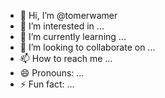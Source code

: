 - 👋 Hi, I’m @tomerwamer
- 👀 I’m interested in ...
- 🌱 I’m currently learning ...
- 💞️ I’m looking to collaborate on ...
- 📫 How to reach me ...
- 😄 Pronouns: ...
- ⚡ Fun fact: ...

<!---
tomerwamer/tomerwamer is a ✨ special ✨ repository because its `README.md` (this file) appears on your GitHub profile.
You can click the Preview link to take a look at your changes.
--->
